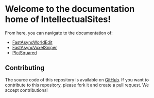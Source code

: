 # Welcome to the documentation home of IntellectualSites!

From here, you can navigate to the documentation of:

- [FastAsyncWorldEdit](fastasyncworldedit)
- [FastAsyncVoxelSniper](fastasyncvoxelsniper)
- [PlotSquared](plotsquared)

## Contributing

The source code of this repository is available on [GitHub](https://github.com/IntellectualSites/documentation). If you want to contribute to this repository, please fork it and create a pull request. We accept contributions!
